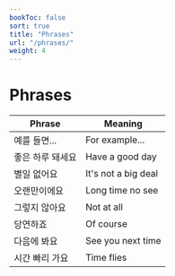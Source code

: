 ```yaml
---
bookToc: false
sort: true
title: "Phrases"
url: "/phrases/"
weight: 4
---
```


# Phrases

| Phrase           | Meaning             |
| ---------------- | ------------------- |
| 예를 들면...     | For example...      |
| 좋은 하루 돼세요 | Have a good day     |
| 별일 없어요      | It's not a big deal |
| 오랜만이에요     | Long time no see    |
| 그렇지 않아요    | Not at all          |
| 당연하죠         | Of course           |
| 다음에 봐요      | See you next time   |
| 시간 빠리 가요   | Time flies          |
